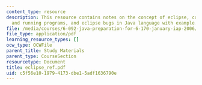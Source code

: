 ```yaml
---
content_type: resource
description: This resource contains notes on the concept of eclipse, compiling code
  and running programs, and eclipse bugs in Java language with example.
file: /media/courses/6-092-java-preparation-for-6-170-january-iap-2006/c5f56e1019794173dbe15adf1636790e_eclipse_ref.pdf
file_type: application/pdf
learning_resource_types: []
ocw_type: OCWFile
parent_title: Study Materials
parent_type: CourseSection
resourcetype: Document
title: eclipse_ref.pdf
uid: c5f56e10-1979-4173-dbe1-5adf1636790e
---
```

